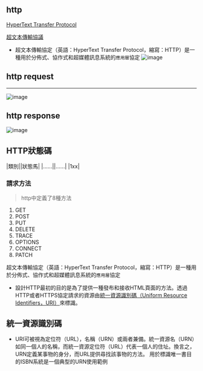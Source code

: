 ## http
[HyperText Transfer Protocol](https://en.wikipedia.org/wiki/Hypertext_Transfer_Protocol)

[超文本傳輸協議](https://zh.wikipedia.org/wiki/%E8%B6%85%E6%96%87%E6%9C%AC%E4%BC%A0%E8%BE%93%E5%8D%8F%E8%AE%AE)
- 超文本傳輸協定（英語：HyperText Transfer Protocol，縮寫：HTTP）是一種用於分佈式、協作式和超媒體訊息系統的```應用層```協定
![image](https://user-images.githubusercontent.com/90738394/138025018-0da92489-cb04-4536-ba37-462f5d94a33c.png)
## http request
---
![image](https://user-images.githubusercontent.com/90738394/138025167-1ad6bd2a-4cc4-4b52-9a56-3e6039dcae97.png)


## http response
![image](https://user-images.githubusercontent.com/90738394/138025288-20fe6168-2144-4353-88cc-f94f0448bb15.png)

## HTTP狀態碼
|類別||狀態馬|
|......||......|
|1xx|
### 請求方法
> http中定義了8種方法
1. GET
2. POST
3. PUT
4. DELETE
5. TRACE
6. OPTIONS
7. CONNECT
8. PATCH

超文本傳輸協定（英語：HyperText Transfer Protocol，縮寫：HTTP）是一種用於分佈式、協作式和超媒體訊息系統的```應用層```協定
- 設計HTTP最初的目的是為了提供一種發布和接收HTML頁面的方法。透過HTTP或者HTTPS協定請求的資源由[統一資源識別碼（Uniform Resource Identifiers，URI）](https://zh.wikipedia.org/wiki/%E7%BB%9F%E4%B8%80%E8%B5%84%E6%BA%90%E6%A0%87%E5%BF%97%E7%AC%A6)來標識。
## 統一資源識別碼
- URI可被視為定位符（URL），名稱（URN）或兩者兼備。統一資源名（URN）如同一個人的名稱，而統一資源定位符（URL）代表一個人的住址。換言之，URN定義某事物的身分，而URL提供尋找該事物的方法。
用於標識唯一書目的ISBN系統是一個典型的URN使用範例
